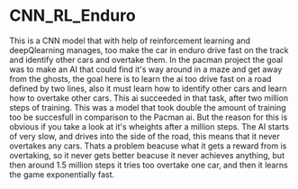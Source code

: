 # CNN_RL_Enduro
This is a CNN model that with help of reinforcement learning and deepQlearning manages, too make the car in enduro drive fast on the track and identify other cars and overtake them.
In the pacman project the goal was to make an AI that could find it's way around in a maze and get away from the ghosts, the goal here is to learn the ai too drive fast on a road defined by two lines, also it must learn how to identify other cars and learn how to overtake other cars. This ai succeeded in that task, after two million steps of training. This was a model that took double the amount of training too be succesfull in comparison to the Pacman ai. But the reason for this is obvious if you take a look at it's wheights after a million steps. The AI starts of very slow, and drives into the side of the road, this means that it never overtakes any cars. Thats a problem beacuse what it gets a reward from is overtaking, so it never gets better beacuse it never achieves anything, but then around 1.5 million steps it tries too overtake one car, and then it learns the game exponentially fast. 

